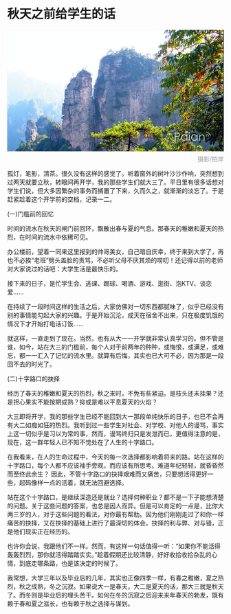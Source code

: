 # 秋天之前给学生的话

![秋意](images/shanqiu.jpg)
<div style="margin-top:-10px;color:#999;text-align:right;">摄影/拍岸</div>

孤灯，笔影，清茶。很久没有这样的感觉了。听着窗外的树叶沙沙作响，突然想到过两天就要立秋，转眼间再开学，我的那些学生们就大三了。平日里有很多话想对学生们说，但大多因繁杂的事务而搁置了下来，久而久之，就渐渐的淡忘了。于是赶紧趁着这个开学前的空档，记录一二。

(一)门槛前的回忆

时间的流水在秋天的闸门前回环，飘散出春与夏的气息。那春天的稚嫩和夏天的热烈，在时间的流水中依稀可见。

办公楼前，望着一同来这里报到的帅哥美女，自己暗自庆幸，终于来到大学了，再也不必挨“老班”劈头盖脸的责骂，不必听父母不厌其烦的唠叨！还记得以前的老师对大家说过的话吧：大学生活是最快乐的。

接下来的日子，是忙学生会、逃课、踢球、喝酒、游戏、逛街、泡KTV、谈恋爱……

在持续了一段时间这样的生活之后，大家仿佛对一切东西都腻味了，似乎已经没有别的事情能勾起大家的兴趣。于是开始沉沦，成天在宿舍不出来，只在极度饥饿的情况下才开始打电话订饭……

就这样，一直走到了现在。当然，也有从大一一开学就非常认真学习的。但不管是谁，如今，站在大三的门槛前，每个人对于前两年的种种，或悔恨，或满足，或难忘，都一一汇入了记忆的流水里。就算有后悔，其实也已大可不必，因为那是一段回不去的时光了。

(二)十字路口的抉择

经历了春天的稚嫩和夏天的热烈，秋之来时，不免有些紧迫。是枝头还未挂果？还是担心果实不能按期成熟？抑或是难以平息夏天的火焰？

大三即将开学，我的那些学生已经不能回到大一那段单纯快乐的日子，也已不会再有大二如痴如狂的热烈。我听到过一些学生对社会、对学校、对他人的谩骂，事实上这一切似乎是习以为常的事，然而，谩骂终归只是发泄而已，更值得注意的是，现在，这一群年轻人已不知不觉处在了人生的十字路口。

在我看来，在人的生命过程中，今天的每一次选择都影响着将来的路。站在这样的十字路口，每个人都不应该袖手旁观，而应该有所思考。难道年纪轻轻，就昏昏然而至终此余生？
因此，不管十字路口的抉择艰难而又痛苦，只要想活得更好一些，起码像样一点的活着，就无法回避选择。

站在这个十字路口，是继续深造还是就业？选择何种职业？都不是一下子能想清楚的问题。关于这些问题的答案，也总是因人而异。但是可以肯定的一点是，比你大两三岁的人，对于这些问题的看法，对你最有帮助。因为他们刚刚走过了和你一样痛苦的抉择，又在抉择的基础上进行了最深切的体会。抉择的利与弊、对与错，正是他们现实正在经历的。

也许你会说，我跟他们不一样。然而，有这样一句话值得一听：“如果你不能活得轰轰烈烈，那你就活得踏踏实实。”趁着假期还比较清静，好好收拾收拾杂乱的心情，到底走哪条路，也是该决定的时候了。

我常想，大学三年以及毕业后的几年，其实也正像四季一样，有春之稚嫩，夏之热烈，秋之成熟，冬之沉寂。如果说大一是春天，大二是夏天的话，那大三就是秋天了。而冬则是毕业后的埋头苦干。如何在冬的沉寂之后迎来来年春天的勃发，既有赖于春和夏之滋长，也有赖于秋之选择与谋划。
